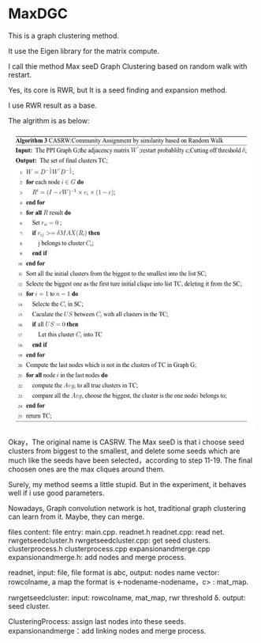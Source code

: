 # MaxDGC

This is a graph clustering method.

It use the Eigen library for the matrix compute.

I call thie method Max seeD Graph Clustering based on random walk with restart.

Yes, its core is RWR, but It is a seed finding and expansion method.

I use RWR result as a base.

The algrithm is as below:

<img src="https://github.com/jiangjiawen/MaxDGC/blob/master/maxdalg.png" width="500" height="600" title="alg">

Okay，The original name is CASRW. The Max seeD is that i choose seed clusters from biggest to the smallest, and delete some seeds which are much like the seeds have been selected，according to step 11-19. The final choosen ones are the max cliques around them.

Surely, my method seems a little stupid. But in the experiment, it behaves well if i use good parameters.

Nowadays, Graph convolution network is hot, traditional graph clustering can learn from it. Maybe, they can merge.

files content:
file  entry: main.cpp. readnet.h readnet.cpp: read net. rwrgetseedcluster.h rwrgetseedcluster.cpp: get seed clusters. clusterprocess.h clusterprocess.cpp expansionandmerge.cpp expansionandmerge.h: add nodes and merge process.

readnet, input: file, file format is abc, output: nodes name vector: rowcolname, a map the format is <-nodename-nodename，c> : mat_map.

rwrgetseedcluster: input: rowcolname, mat_map, rwr threshold δ. output: seed cluster.

ClusteringProcess: assign last nodes into these seeds.
expansionandmerge：add linking nodes and merge process.

